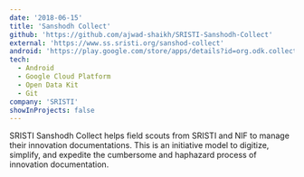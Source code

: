 ```yaml
---
date: '2018-06-15'
title: 'Sanshodh Collect'
github: 'https://github.com/ajwad-shaikh/SRISTI-Sanshodh-Collect'
external: 'https://www.ss.sristi.org/sanshod-collect'
android: 'https://play.google.com/store/apps/details?id=org.odk.collect.sristi&hl=en_IN'
tech:
  - Android
  - Google Cloud Platform
  - Open Data Kit
  - Git
company: 'SRISTI'
showInProjects: false
---
```


SRISTI Sanshodh Collect helps field scouts from SRISTI and NIF to manage their innovation documentations. This is an initiative model to digitize, simplify, and expedite the cumbersome and haphazard process of innovation documentation.
